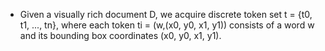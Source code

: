 - Given a visually rich document D, we acquire discrete token set t = {t0, t1, ..., tn}, where each token
  ti = (w,(x0, y0, x1, y1)) consists of a word w and its bounding box coordinates (x0, y0, x1, y1).